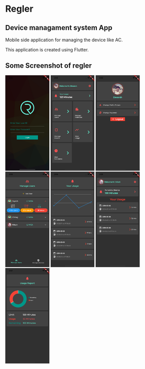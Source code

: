 # Regler
## Device managament system App

Mobile side application for managing the device like AC.

This application is created using Flutter.

## Some Screenshot of regler 

<img src="ss/ss1.png" height="300em" /> <img src="ss/ss2.png" height="300em" /> 
<img src="ss/ss3.png" height="300em" /> <img src="ss/ss5.png" height="300em" />
<img src="ss/ss6.png" height="300em" /> <img src="ss/ss7.png" height="300em" />
<img src="ss/ss8.png" height="300em" />
